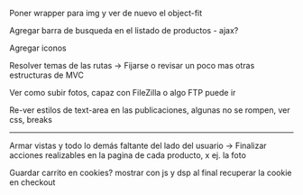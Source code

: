 <!-- En cuanto se filtra una categoría
-> agregar en la lista de filtros uno que diga Todos -->

<!-- Volver a mostrar el estado actual del producto
-> Activado o Desactivado, pero que sea solo informativo -->

<!-- Cambiar cotejamiento de mysql para \_cs para ser case sensitive
Ver cryptographic nonce, sessions -->

Poner wrapper para img y ver de nuevo el object-fit

Agregar barra de busqueda en el listado de productos - ajax?

Agregar iconos

<!-- Agregar login, ver bien el tema authentication -->

Resolver temas de las rutas
-> Fijarse o revisar un poco mas otras estructuras de MVC

Ver como subir fotos, capaz con FileZilla o algo FTP puede ir

Re-ver estilos de text-area en las publicaciones, algunas no se rompen, ver css, breaks

---

Armar vistas y todo lo demás faltante del lado del usuario
-> Finalizar acciones realizables en la pagina de cada producto, x ej. la foto

Guardar carrito en cookies? mostrar con js y dsp al final recuperar la cookie en checkout

